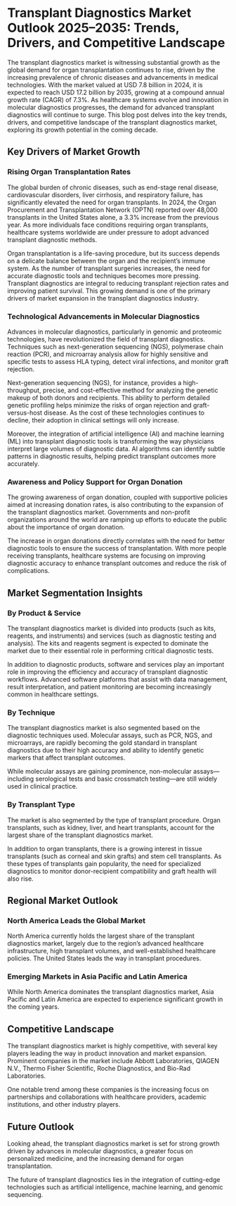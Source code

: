 
# Transplant Diagnostics Market Outlook 2025–2035: Trends, Drivers, and Competitive Landscape

The transplant diagnostics market is witnessing substantial growth as the global demand for organ transplantation continues to rise, driven by the increasing prevalence of chronic diseases and advancements in medical technologies. With the market valued at USD 7.8 billion in 2024, it is expected to reach USD 17.2 billion by 2035, growing at a compound annual growth rate (CAGR) of 7.3%. As healthcare systems evolve and innovation in molecular diagnostics progresses, the demand for advanced transplant diagnostics will continue to surge. This blog post delves into the key trends, drivers, and competitive landscape of the transplant diagnostics market, exploring its growth potential in the coming decade.

## Key Drivers of Market Growth

### Rising Organ Transplantation Rates

The global burden of chronic diseases, such as end-stage renal disease, cardiovascular disorders, liver cirrhosis, and respiratory failure, has significantly elevated the need for organ transplants. In 2024, the Organ Procurement and Transplantation Network (OPTN) reported over 48,000 transplants in the United States alone, a 3.3% increase from the previous year. As more individuals face conditions requiring organ transplants, healthcare systems worldwide are under pressure to adopt advanced transplant diagnostic methods.

Organ transplantation is a life-saving procedure, but its success depends on a delicate balance between the organ and the recipient’s immune system. As the number of transplant surgeries increases, the need for accurate diagnostic tools and techniques becomes more pressing. Transplant diagnostics are integral to reducing transplant rejection rates and improving patient survival. This growing demand is one of the primary drivers of market expansion in the transplant diagnostics industry.

### Technological Advancements in Molecular Diagnostics

Advances in molecular diagnostics, particularly in genomic and proteomic technologies, have revolutionized the field of transplant diagnostics. Techniques such as next-generation sequencing (NGS), polymerase chain reaction (PCR), and microarray analysis allow for highly sensitive and specific tests to assess HLA typing, detect viral infections, and monitor graft rejection.

Next-generation sequencing (NGS), for instance, provides a high-throughput, precise, and cost-effective method for analyzing the genetic makeup of both donors and recipients. This ability to perform detailed genetic profiling helps minimize the risks of organ rejection and graft-versus-host disease. As the cost of these technologies continues to decline, their adoption in clinical settings will only increase.

Moreover, the integration of artificial intelligence (AI) and machine learning (ML) into transplant diagnostic tools is transforming the way physicians interpret large volumes of diagnostic data. AI algorithms can identify subtle patterns in diagnostic results, helping predict transplant outcomes more accurately.

### Awareness and Policy Support for Organ Donation

The growing awareness of organ donation, coupled with supportive policies aimed at increasing donation rates, is also contributing to the expansion of the transplant diagnostics market. Governments and non-profit organizations around the world are ramping up efforts to educate the public about the importance of organ donation.

The increase in organ donations directly correlates with the need for better diagnostic tools to ensure the success of transplantation. With more people receiving transplants, healthcare systems are focusing on improving diagnostic accuracy to enhance transplant outcomes and reduce the risk of complications.

## Market Segmentation Insights

### By Product & Service

The transplant diagnostics market is divided into products (such as kits, reagents, and instruments) and services (such as diagnostic testing and analysis). The kits and reagents segment is expected to dominate the market due to their essential role in performing critical diagnostic tests.

In addition to diagnostic products, software and services play an important role in improving the efficiency and accuracy of transplant diagnostic workflows. Advanced software platforms that assist with data management, result interpretation, and patient monitoring are becoming increasingly common in healthcare settings.

### By Technique

The transplant diagnostics market is also segmented based on the diagnostic techniques used. Molecular assays, such as PCR, NGS, and microarrays, are rapidly becoming the gold standard in transplant diagnostics due to their high accuracy and ability to identify genetic markers that affect transplant outcomes.

While molecular assays are gaining prominence, non-molecular assays—including serological tests and basic crossmatch testing—are still widely used in clinical practice.

### By Transplant Type

The market is also segmented by the type of transplant procedure. Organ transplants, such as kidney, liver, and heart transplants, account for the largest share of the transplant diagnostics market.

In addition to organ transplants, there is a growing interest in tissue transplants (such as corneal and skin grafts) and stem cell transplants. As these types of transplants gain popularity, the need for specialized diagnostics to monitor donor-recipient compatibility and graft health will also rise.

## Regional Market Outlook

### North America Leads the Global Market

North America currently holds the largest share of the transplant diagnostics market, largely due to the region’s advanced healthcare infrastructure, high transplant volumes, and well-established healthcare policies. The United States leads the way in transplant procedures.

### Emerging Markets in Asia Pacific and Latin America

While North America dominates the transplant diagnostics market, Asia Pacific and Latin America are expected to experience significant growth in the coming years.

## Competitive Landscape

The transplant diagnostics market is highly competitive, with several key players leading the way in product innovation and market expansion. Prominent companies in the market include Abbott Laboratories, QIAGEN N.V., Thermo Fisher Scientific, Roche Diagnostics, and Bio-Rad Laboratories.

One notable trend among these companies is the increasing focus on partnerships and collaborations with healthcare providers, academic institutions, and other industry players.

## Future Outlook

Looking ahead, the transplant diagnostics market is set for strong growth driven by advances in molecular diagnostics, a greater focus on personalized medicine, and the increasing demand for organ transplantation.

The future of transplant diagnostics lies in the integration of cutting-edge technologies such as artificial intelligence, machine learning, and genomic sequencing.
